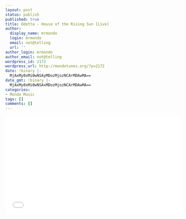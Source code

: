 ```yaml
---
layout: post
status: publish
published: true
title: Odetta - House of the Rising Sun [Live]
author:
  display_name: mrmondo
  login: mrmondo
  email: not@telling
  url: ''
author_login: mrmondo
author_email: not@telling
wordpress_id: 2172
wordpress_url: http://mondotunes.org/?p=2172
date: !binary |-
  MjAxMy0xMi0wNSAyMDozMjozNCArMDAwMA==
date_gmt: !binary |-
  MjAxMy0xMi0wNSAxMDozMjozNCArMDAwMA==
categories:
- Mondo Music
tags: []
comments: []
---
```

<iframe width="560" height="315" src="//www.youtube.com/embed/Aaya8jYZBO8" frameborder="0"> </iframe>

